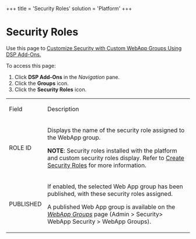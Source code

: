 +++
title = 'Security Roles'
solution = 'Platform'
+++

# Security Roles

<div class="use">

Use this page to [Customize Security with Custom WebApp Groups Using DSP
Add-Ons.](Custmize_Security_Cstm_WebAppGrps_DSP_AddOns.htm)

</div>

To access this page:

1.  Click <span style="font-weight: bold;">DSP Add-Ons</span> in the
    <span style="font-style: italic;">Navigation</span> pane.
2.  Click the <span style="font-weight: bold;">Groups</span> icon.
3.  Click the <span style="font-weight: bold;">Security Roles</span>
    icon.

<table>
<tbody>
<tr class="odd">
<td><p>Field</p></td>
<td><p>Description</p></td>
</tr>
<tr class="even">
<td><p>ROLE ID</p></td>
<td><p>Displays the name of the security role assigned to the WebApp group.</p>
<p><strong>NOTE</strong>: Security roles installed with the platform and custom security roles display. Refer to <a href="../Sys_Admin/Use_Cases/Create_Security_Roles.htm">Create Security Roles</a> for more information.</p></td>
</tr>
<tr class="odd">
<td><p>PUBLISHED</p></td>
<td><p>If enabled, the selected Web App group has been published, with these security roles assigned.</p>
<p>A published Web App group is available on the <em><a href="../Sys_Admin/Page_Desc/WebApp_Groups_H.htm">WebApp Groups</a></em> page (Admin &gt; Security&gt; WebApp Security &gt; WebApp Groups).</p></td>
</tr>
</tbody>
</table>
